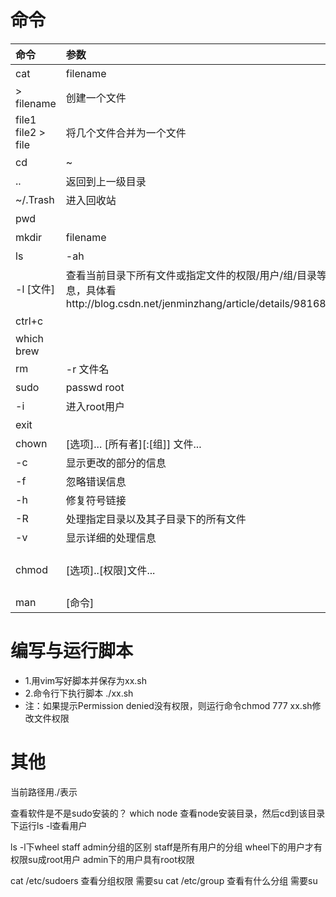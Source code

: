 
# 命令

命令|参数|作用
:-|:-|:-
cat|filename|一次显示整个文件
|> filename|创建一个文件
|file1 file2 > file|将几个文件合并为一个文件
cd|~|返回到用户根目录
|..|返回到上一级目录
|~/.Trash|进入回收站
pwd||显示当前路径
mkdir|filename|创建文件夹
ls|-ah|显示全部隐藏文件
|-l [文件]|查看当前目录下所有文件或指定文件的权限/用户/组/目录等信息，具体看http://blog.csdn.net/jenminzhang/article/details/9816853
ctrl+c||跳过当前输入的命令 重新输入 会终止当前进程
which brew||查看某个包的安装路径
rm |-r 文件名| 删除文件
sudo|passwd root |设置root密码
|-i |进入root用户
exit||退出当前用户
chown|[选项]... [所有者][:[组]] 文件...|修改文件的所有者和组 例如chown hany:staff test.txt
|-c |显示更改的部分的信息
|-f |忽略错误信息
|-h |修复符号链接
|-R |处理指定目录以及其子目录下的所有文件
|-v |显示详细的处理信息
chmod|[选项]..[权限]文件...|修改文件权限 例如chmod 777 test.txt 选项同chown，具体看http://www.cnblogs.com/zdz8207/p/3793246.html
man|[命令]|查看某个命令的使用手册 例如man node

# 编写与运行脚本
- 1.用vim写好脚本并保存为xx.sh
- 2.命令行下执行脚本 ./xx.sh
- 注：如果提示Permission denied没有权限，则运行命令chmod 777 xx.sh修改文件权限


# 其他
当前路径用./表示

查看软件是不是sudo安装的？
which node 查看node安装目录，然后cd到该目录下运行ls -l查看用户

ls -l下wheel staff admin分组的区别
staff是所有用户的分组
wheel下的用户才有权限su成root用户
admin下的用户具有root权限

cat /etc/sudoers 查看分组权限 需要su
cat /etc/group 查看有什么分组 需要su
